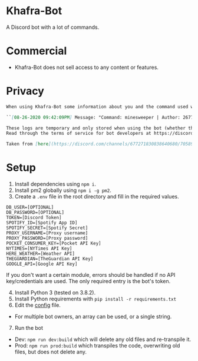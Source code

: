 # Khafra-Bot
A Discord bot with a lot of commands.

# Commercial
* Khafra-Bot does not sell access to any content or features.

# Privacy
```md
When using Khafra-Bot some information about you and the command used will be temporarily stored. The purpose of these logs is to provide debug info if errors or misuse occur. A complete log entry looks like:

``[08-26-2020 09:42:09PM] Message: "Command: minesweeper | Author: 267774648622645249 | URL: https://discord.com/channels/677271830838640680/733157666737881149/748356650515300394 | Guild: 677271830838640680 | Input: !minesweeper"``

These logs are temporary and only stored when using the bot (whether that is reacting for a role or using a command).
Read through the terms of service for bot developers at https://discord.com/developers/docs/legal (collecting logs falls under section 2-A).

Taken from [here](https://discord.com/channels/677271830838640680/705894525473784303/748361427328303175)
```

# Setup
1. Install dependencies using ``npm i``.
2. Install pm2 globally using ``npm i -g pm2``.
3. Create a ``.env`` file in the root directory and fill in the required values.
```
DB_USER=[OPTIONAL]
DB_PASSWORD=[OPTIONAL]
TOKEN=[Discord Token]
SPOTIFY_ID=[Spotify App ID]
SPOTIFY_SECRET=[Spotify Secret]
PROXY_USERNAME=[Proxy username]
PROXY_PASSWORD=[Proxy password]
POCKET_CONSUMER_KEY=[Pocket API Key]
NYTIMES=[NYTimes API Key]
HERE_WEATHER=[Weather API]
THEGUARDIAN=[TheGuardian API Key]
GOOGLE_API=[Google API Key]
```
If you don't want a certain module, errors should be handled if no API key/credentials are used. The only required entry is the bot's token.

4. Install Python 3 (tested on 3.8.2).
5. Install Python requirements with `pip install -r requirements.txt`
6. Edit the [config](./config.json) file.
* For multiple bot owners, an array can be used, or a single string.
7. Run the bot
* Dev: ``npm run dev:build`` which will delete any old files and re-transpile it.
* Prod: ``npm run prod:build`` which transpiles the code, overwriting old files, but does not delete any.